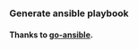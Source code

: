### Generate ansible playbook

#### Thanks to [go-ansible](https://github.com/apenella/go-ansible).

